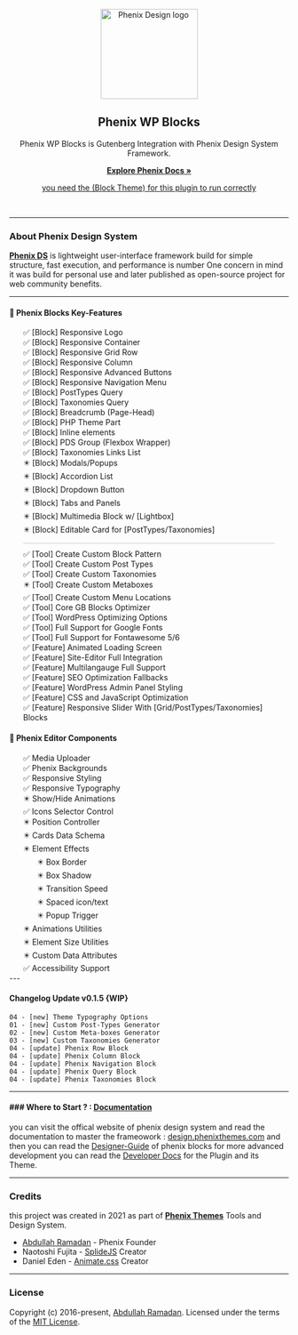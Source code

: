 <p align="center">
    <a href="https://design.phenixthemes.com">
        <img src="https://phenixthemes.com/pds-docs/wp-content/uploads/sites/2/2022/09/phenix-design-icon.svg"
            alt="Phenix Design logo" width="175" height="162">
    </a>
</p>

<h2 align="center">Phenix WP Blocks</h2>

<p align="center">Phenix WP Blocks is Gutenberg Integration with Phenix Design System Framework.</p>
<p align="center">
    <a href="https://phenixthemes.com/pds-docs"><strong>Explore Phenix Docs »</strong></a>
</p>
<p align="center">
    <a href="https://github.com/EngCode/phenix-wp">you need the (Block Theme) for this plugin to run correctly</a>
</p>

<p align="center">
    <img src="https://img.shields.io/badge/build-v0.1-blue.svg" alt="" />
    <img src="https://img.shields.io/github/languages/code-size/EngCode/phenix-blocks.svg" alt="" />
    <img src="https://img.shields.io/github/repo-size/EngCode/phenix-blocks.svg" alt="" />
    <img src="https://img.shields.io/github/issues/EngCode/phenix-blocks.svg" alt="" />
    <img src="https://img.shields.io/badge/wordpress-v5.9-blue.svg" alt="" />
    <img src="https://img.shields.io/badge/php->%3D7.4.1-blue.svg" alt="" />
</p>
</div>

---

### About Phenix Design System

**[Phenix DS](https://design.phenixthemes.com "About Phenix")** is lightweight user-interface framework build for simple
structure, fast execution, and performance is number One concern in mind it was build for personal use and later
published as open-source project for web community benefits.

---

#### 🚀 Phenix Blocks Key-Features

<ul style="list-style:none;padding:0;margin:0 25px;">
    <li>✅ [Block] Responsive Logo</li>
    <li>✅ [Block] Responsive Container</li>
    <li>✅ [Block] Responsive Grid Row</li>
    <li>✅ [Block] Responsive Column</li>
    <li>✅ [Block] Responsive Advanced Buttons</li>
    <li>✅ [Block] Responsive Navigation Menu</li>
    <li>✅ [Block] PostTypes Query</li>
    <li>✅ [Block] Taxonomies Query</li>
    <li>✅ [Block] Breadcrumb (Page-Head)</li>
    <li>✅ [Block] PHP Theme Part</li>
    <li>✅ [Block] Inline elements</li>
    <li>✅ [Block] PDS Group (Flexbox Wrapper)</li>
    <li>✅ [Block] Taxonomies Links List</li>
    <li>✴️ [Block] Modals/Popups</li>
    <li>✴️ [Block] Accordion List</li>
    <li>✴️ [Block] Dropdown Button</li>
    <li>✴️ [Block] Tabs and Panels</li>
    <li>✴️ [Block] Multimedia Block w/ [Lightbox]</li>
    <li>✴️ [Block] Editable Card for [PostTypes/Taxonomies]</li>
    <li style="height:1px;background-color: #CCC; margin: 10px 0;"></li>
    <li>✅ [Tool] Create Custom Block Pattern</li>
    <li>✅ [Tool] Create Custom Post Types</li>
    <li>✅ [Tool] Create Custom Taxonomies</li>
    <li>✴️ [Tool] Create Custom Metaboxes</li>
    <li>✅ [Tool] Create Custom Menu Locations</li>
    <li>✅ [Tool] Core GB Blocks Optimizer</li>
    <li>✅ [Tool] WordPress Optimizing Options</li>
    <li>✅ [Tool] Full Support for Google Fonts</li>
    <li>✅ [Tool] Full Support for Fontawesome 5/6</li>
    <li>✅ [Feature] Animated Loading Screen</li>
    <li>✅ [Feature] Site-Editor Full Integration</li>
    <li>✅ [Feature] Multilangauge Full Support</li>
    <li>✅ [Feature] SEO Optimization Fallbacks</li>
    <li>✅ [Feature] WordPress Admin Panel Styling</li>
    <li>✅ [Feature] CSS and JavaScript Optimization</li>
    <li>✅ [Feature] Responsive Slider With [Grid/PostTypes/Taxonomies] Blocks</li>
</ul>

#### 🚀 Phenix Editor Components

<ul style="list-style:none;padding:0;margin:0 25px;">
    <li>✅ Media Uploader</li>
    <li>✅ Phenix Backgrounds</li>
    <li>✅ Responsive Styling</li>
    <li>✅ Responsive Typography</li>
    <li>✴️ Show/Hide Animations</li>
    <li>✅ Icons Selector Control</li>
    <li>✴️ Position Controller</li>
    <li>✴️ Cards Data Schema</li>
    <li>✴️ Element Effects
        <ul style="list-style:none;padding:0;margin:0 25px;">
            <li>✴️ Box Border</li>
            <li>✴️ Box Shadow</li>
            <li>✴️ Transition Speed</li>
            <li>✴️ Spaced icon/text</li>
            <li>✴️ Popup Trigger</li>
        </ul>
    </li>
    <li>✴️ Animations Utilities</li>
    <li>✴️ Element Size Utilities</li>
    <li>✴️ Custom Data Attributes</li>
    <li>✅ Accessibility Support</li>
</ul>
---

#### Changelog Update v0.1.5 {WIP}

```
04 - [new] Theme Typography Options
01 - [new] Custom Post-Types Generator
02 - [new] Custom Meta-boxes Generator
03 - [new] Custom Taxonomies Generator
04 - [update] Phenix Row Block
04 - [update] Phenix Column Block
04 - [update] Phenix Navigation Block
04 - [update] Phenix Query Block
04 - [update] Phenix Taxonomies Block
```

-----------------------

#### ### Where to Start ? : [Documentation](https://design.phenixthemes.com/wp-docs)

you can visit the offical website of phenix design system and read the documentation to master the frameowork :
[design.phenixthemes.com](https://design.phenixthemes.com) and then you can read the
[Designer-Guide](https://design.phenixthemes.com/wp-docs/designer) of phenix blocks for more advanced development you
can read the [Developer Docs](https://design.phenixthemes.com/wp-docs/developer) for the Plugin and its Theme.

---

### Credits

this project was created in 2021 as part of **[Phenix Themes](https://phenixthemes.com/ "https://phenixthemes.com")**
Tools and Design System.

- [Abdullah Ramadan](https://www.facebook.com/Eng.AbdallahPS) - Phenix Founder
- Naotoshi Fujita - [SplideJS]([](https://github.com/Splidejs/splide)) Creator
- Daniel Eden - [Animate.css](https://animate.style/) Creator

--------------------

### License

Copyright (c) 2016-present, [Abdullah Ramadan](https://www.facebook.com/Eng.AbdallahPS). Licensed under the terms of the
[MIT License](https://opensource.org/licenses/MIT).
